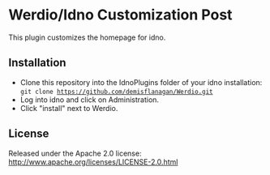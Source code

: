 Werdio/Idno Customization Post
==============================

This plugin customizes the homepage for idno.

Installation
------------

* Clone this repository into the IdnoPlugins folder of your idno installation:<br/>
<code>git clone https://github.com/demisflanagan/Werdio.git</code>
* Log into idno and click on Administration.
* Click "install" next to Werdio.

License
-------

Released under the Apache 2.0 license: http://www.apache.org/licenses/LICENSE-2.0.html

